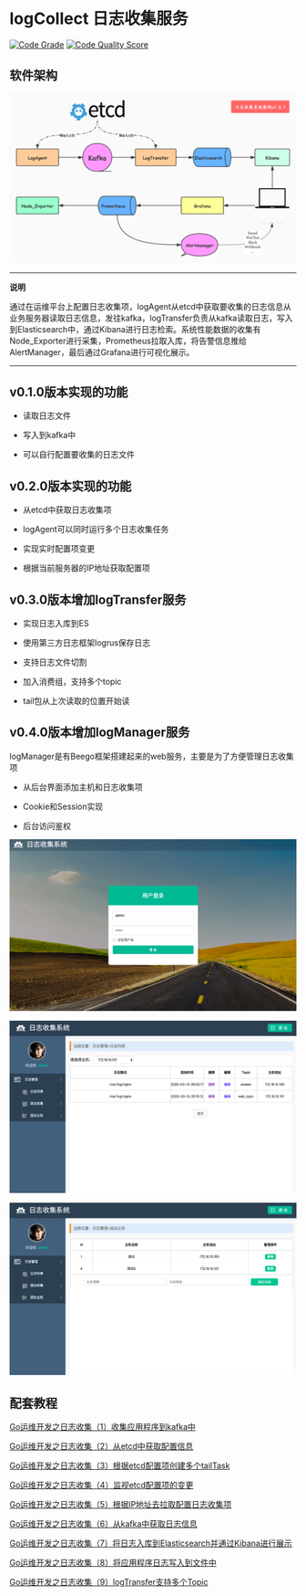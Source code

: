 # logCollect 日志收集服务

[![Code Grade](https://www.code-inspector.com/project/4797/status/svg)](https://frontend.code-inspector.com/public/project/4797/logAgent/dashboard) [![Code Quality Score](https://www.code-inspector.com/project/4797/score/svg)](https://frontend.code-inspector.com/public/project/4797/logAgent/dashboard)

## 软件架构

![architecture](images/architecture.jpg)

---
**说明**

通过在运维平台上配置日志收集项，logAgent从etcd中获取要收集的日志信息从业务服务器读取日志信息，发往kafka，logTransfer负责从kafka读取日志，写入到Elasticsearch中，通过Kibana进行日志检索。系统性能数据的收集有Node_Exporter进行采集，Prometheus拉取入库，将告警信息推给AlertManager，最后通过Grafana进行可视化展示。

---

## v0.1.0版本实现的功能

- 读取日志文件

- 写入到kafka中

- 可以自行配置要收集的日志文件

## v0.2.0版本实现的功能

- 从etcd中获取日志收集项

- logAgent可以同时运行多个日志收集任务

- 实现实时配置项变更

- 根据当前服务器的IP地址获取配置项

## v0.3.0版本增加logTransfer服务

- 实现日志入库到ES

- 使用第三方日志框架logrus保存日志

- 支持日志文件切割

- 加入消费组，支持多个topic

- tail包从上次读取的位置开始读

## v0.4.0版本增加logManager服务

logManager是有Beego框架搭建起来的web服务，主要是为了方便管理日志收集项

- 从后台界面添加主机和日志收集项

- Cookie和Session实现

- 后台访问鉴权

![logManager-login](images/logmanager_login.png)

![logManager-dashboard](images/logmanager_dashboard.png)

![logManager-host](images/logmanager_host.png)

## 配套教程

[Go运维开发之日志收集（1）收集应用程序到kafka中](https://huangzhongde.cn/post/2020-03-03-golang_devops_logAgent_1_write_log_to_kafka/)

[Go运维开发之日志收集（2）从etcd中获取配置信息](https://huangzhongde.cn/post/2020-03-04-golang_devops_logAgent_2_get_config_from_etcd/)

[Go运维开发之日志收集（3）根据etcd配置项创建多个tailTask](https://huangzhongde.cn/post/2020-03-04-golang_devops_logAgent_3_get_config_from_etcd_create_tailtask/)

[Go运维开发之日志收集（4）监视etcd配置项的变更](https://huangzhongde.cn/post/2020-03-04-golang_devops_logAgent_4_watch_config_from_etcd/)

[Go运维开发之日志收集（5）根据IP地址去拉取配置日志收集项](https://huangzhongde.cn/post/2020-03-04-golang_devops_logAgent_5_get_conf_adapter_ipaddr/)

[Go运维开发之日志收集（6）从kafka中获取日志信息](https://huangzhongde.cn/post/2020-03-05-golang_devops_logAgent_6_get_data_from_kafka/)

[Go运维开发之日志收集（7）将日志入库到Elasticsearch并通过Kibana进行展示](https://huangzhongde.cn/post/2020-03-05-golang_devops_logAgent_7_write_to_es/)

[Go运维开发之日志收集（8）将应用程序日志写入到文件中](https://huangzhongde.cn/post/2020-03-05-golang_devops_logAgent_8_with_logrus/)

[Go运维开发之日志收集（9）logTransfer支持多个Topic](https://huangzhongde.cn/post/2020-03-10-golang_devops_logAgent_9_kafka_consumer_group_multi_topics/)

